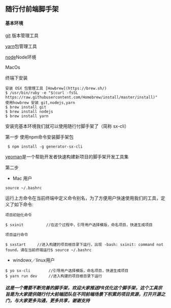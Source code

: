 ## 随行付前端脚手架

#### 基本环境
[git](https://git-scm.com/downloads) 版本管理工具

[yarn](https://yarnpkg.com/zh-Hans/docs/install)包管理工具

[node](http://nodejs.cn/download/)Node环境


MacOs

终端下安装
```
安装 OSX 包管理工具 [Howbrew](https://brew.sh/)
$ /usr/bin/ruby -e "$(curl -fsSL https://raw.githubusercontent.com/Homebrew/install/master/install)"
使用howbrew 安装 git,nodejs,yarn
$ brew install git
$ brew install nodejs
$ brew install yarn
```

安装完基本环境我们就可以使用随行付脚手架了（简称 sx-cli）

第一步
使用npm命令安装脚手架包
```
 $ npm install -g generator-sx-cli
```
[yeoman](http://yeoman.io/)是一个帮助开发者快速构建新项目的脚手架开发工具集


第二步

* Mac 用户

```
source ~/.bashrc
```
运行上方命令在当前终端中定义命令别名，为了方便用户快速使用我们的工具，定义了如下命令:


```
项目初始化命令

$ sxinit          //在这个过程中，引导用户选择模版，命名项目，快速生成项目

项目运行命令

$ sxstart     //进入构建的项目根目录下运行，出现 -bash: sxinit: command not found，请在当前终端运行$ source ~/.bashrc
```
* windowx／linux用户
```
$ yo sx-cli        //引导用户选择模版，命名项目，快速生成项目
$ yarn run dev     //进入构建的项目根目录下运行

```

##### 这是一个需要不断完善的脚手架，欢迎大家推送PR优化这个脚手架，这个工具宗旨是为大家提供随行付大前端团队在不同前端场景下积累的项目资源，打开开源之门，与大家更多沟通，更多共享，谢谢支持

